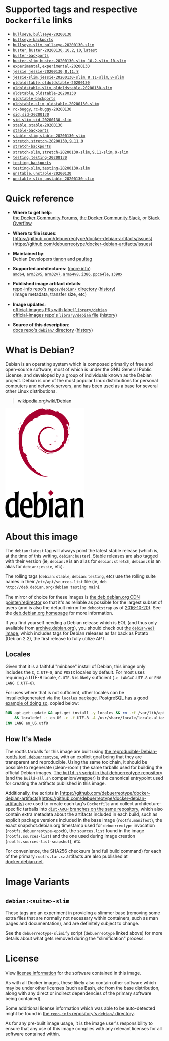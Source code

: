 <!--

********************************************************************************

WARNING:

    DO NOT EDIT "debian/README.md"

    IT IS AUTO-GENERATED

    (from the other files in "debian/" combined with a set of templates)

********************************************************************************

-->

# Supported tags and respective `Dockerfile` links

-	[`bullseye`, `bullseye-20200130`](https://github.com/debuerreotype/docker-debian-artifacts/blob/270512e0323bf9fd9fc896f457e4d1c7e3c1d198/bullseye/Dockerfile)
-	[`bullseye-backports`](https://github.com/debuerreotype/docker-debian-artifacts/blob/270512e0323bf9fd9fc896f457e4d1c7e3c1d198/bullseye/backports/Dockerfile)
-	[`bullseye-slim`, `bullseye-20200130-slim`](https://github.com/debuerreotype/docker-debian-artifacts/blob/270512e0323bf9fd9fc896f457e4d1c7e3c1d198/bullseye/slim/Dockerfile)
-	[`buster`, `buster-20200130`, `10.2`, `10`, `latest`](https://github.com/debuerreotype/docker-debian-artifacts/blob/270512e0323bf9fd9fc896f457e4d1c7e3c1d198/buster/Dockerfile)
-	[`buster-backports`](https://github.com/debuerreotype/docker-debian-artifacts/blob/270512e0323bf9fd9fc896f457e4d1c7e3c1d198/buster/backports/Dockerfile)
-	[`buster-slim`, `buster-20200130-slim`, `10.2-slim`, `10-slim`](https://github.com/debuerreotype/docker-debian-artifacts/blob/270512e0323bf9fd9fc896f457e4d1c7e3c1d198/buster/slim/Dockerfile)
-	[`experimental`, `experimental-20200130`](https://github.com/debuerreotype/docker-debian-artifacts/blob/270512e0323bf9fd9fc896f457e4d1c7e3c1d198/experimental/Dockerfile)
-	[`jessie`, `jessie-20200130`, `8.11`, `8`](https://github.com/debuerreotype/docker-debian-artifacts/blob/270512e0323bf9fd9fc896f457e4d1c7e3c1d198/jessie/Dockerfile)
-	[`jessie-slim`, `jessie-20200130-slim`, `8.11-slim`, `8-slim`](https://github.com/debuerreotype/docker-debian-artifacts/blob/270512e0323bf9fd9fc896f457e4d1c7e3c1d198/jessie/slim/Dockerfile)
-	[`oldoldstable`, `oldoldstable-20200130`](https://github.com/debuerreotype/docker-debian-artifacts/blob/270512e0323bf9fd9fc896f457e4d1c7e3c1d198/oldoldstable/Dockerfile)
-	[`oldoldstable-slim`, `oldoldstable-20200130-slim`](https://github.com/debuerreotype/docker-debian-artifacts/blob/270512e0323bf9fd9fc896f457e4d1c7e3c1d198/oldoldstable/slim/Dockerfile)
-	[`oldstable`, `oldstable-20200130`](https://github.com/debuerreotype/docker-debian-artifacts/blob/270512e0323bf9fd9fc896f457e4d1c7e3c1d198/oldstable/Dockerfile)
-	[`oldstable-backports`](https://github.com/debuerreotype/docker-debian-artifacts/blob/270512e0323bf9fd9fc896f457e4d1c7e3c1d198/oldstable/backports/Dockerfile)
-	[`oldstable-slim`, `oldstable-20200130-slim`](https://github.com/debuerreotype/docker-debian-artifacts/blob/270512e0323bf9fd9fc896f457e4d1c7e3c1d198/oldstable/slim/Dockerfile)
-	[`rc-buggy`, `rc-buggy-20200130`](https://github.com/debuerreotype/docker-debian-artifacts/blob/270512e0323bf9fd9fc896f457e4d1c7e3c1d198/rc-buggy/Dockerfile)
-	[`sid`, `sid-20200130`](https://github.com/debuerreotype/docker-debian-artifacts/blob/270512e0323bf9fd9fc896f457e4d1c7e3c1d198/sid/Dockerfile)
-	[`sid-slim`, `sid-20200130-slim`](https://github.com/debuerreotype/docker-debian-artifacts/blob/270512e0323bf9fd9fc896f457e4d1c7e3c1d198/sid/slim/Dockerfile)
-	[`stable`, `stable-20200130`](https://github.com/debuerreotype/docker-debian-artifacts/blob/270512e0323bf9fd9fc896f457e4d1c7e3c1d198/stable/Dockerfile)
-	[`stable-backports`](https://github.com/debuerreotype/docker-debian-artifacts/blob/270512e0323bf9fd9fc896f457e4d1c7e3c1d198/stable/backports/Dockerfile)
-	[`stable-slim`, `stable-20200130-slim`](https://github.com/debuerreotype/docker-debian-artifacts/blob/270512e0323bf9fd9fc896f457e4d1c7e3c1d198/stable/slim/Dockerfile)
-	[`stretch`, `stretch-20200130`, `9.11`, `9`](https://github.com/debuerreotype/docker-debian-artifacts/blob/270512e0323bf9fd9fc896f457e4d1c7e3c1d198/stretch/Dockerfile)
-	[`stretch-backports`](https://github.com/debuerreotype/docker-debian-artifacts/blob/270512e0323bf9fd9fc896f457e4d1c7e3c1d198/stretch/backports/Dockerfile)
-	[`stretch-slim`, `stretch-20200130-slim`, `9.11-slim`, `9-slim`](https://github.com/debuerreotype/docker-debian-artifacts/blob/270512e0323bf9fd9fc896f457e4d1c7e3c1d198/stretch/slim/Dockerfile)
-	[`testing`, `testing-20200130`](https://github.com/debuerreotype/docker-debian-artifacts/blob/270512e0323bf9fd9fc896f457e4d1c7e3c1d198/testing/Dockerfile)
-	[`testing-backports`](https://github.com/debuerreotype/docker-debian-artifacts/blob/270512e0323bf9fd9fc896f457e4d1c7e3c1d198/testing/backports/Dockerfile)
-	[`testing-slim`, `testing-20200130-slim`](https://github.com/debuerreotype/docker-debian-artifacts/blob/270512e0323bf9fd9fc896f457e4d1c7e3c1d198/testing/slim/Dockerfile)
-	[`unstable`, `unstable-20200130`](https://github.com/debuerreotype/docker-debian-artifacts/blob/270512e0323bf9fd9fc896f457e4d1c7e3c1d198/unstable/Dockerfile)
-	[`unstable-slim`, `unstable-20200130-slim`](https://github.com/debuerreotype/docker-debian-artifacts/blob/270512e0323bf9fd9fc896f457e4d1c7e3c1d198/unstable/slim/Dockerfile)

# Quick reference

-	**Where to get help**:  
	[the Docker Community Forums](https://forums.docker.com/), [the Docker Community Slack](http://dockr.ly/slack), or [Stack Overflow](https://stackoverflow.com/search?tab=newest&q=docker)

-	**Where to file issues**:  
	[https://github.com/debuerreotype/docker-debian-artifacts/issues](https://github.com/debuerreotype/docker-debian-artifacts/issues)

-	**Maintained by**:  
	Debian Developers [tianon](https://qa.debian.org/developer.php?login=tianon) and [paultag](https://qa.debian.org/developer.php?login=paultag)

-	**Supported architectures**: ([more info](https://github.com/docker-library/official-images#architectures-other-than-amd64))  
	[`amd64`](https://hub.docker.com/r/amd64/debian/), [`arm32v5`](https://hub.docker.com/r/arm32v5/debian/), [`arm32v7`](https://hub.docker.com/r/arm32v7/debian/), [`arm64v8`](https://hub.docker.com/r/arm64v8/debian/), [`i386`](https://hub.docker.com/r/i386/debian/), [`ppc64le`](https://hub.docker.com/r/ppc64le/debian/), [`s390x`](https://hub.docker.com/r/s390x/debian/)

-	**Published image artifact details**:  
	[repo-info repo's `repos/debian/` directory](https://github.com/docker-library/repo-info/blob/master/repos/debian) ([history](https://github.com/docker-library/repo-info/commits/master/repos/debian))  
	(image metadata, transfer size, etc)

-	**Image updates**:  
	[official-images PRs with label `library/debian`](https://github.com/docker-library/official-images/pulls?q=label%3Alibrary%2Fdebian)  
	[official-images repo's `library/debian` file](https://github.com/docker-library/official-images/blob/master/library/debian) ([history](https://github.com/docker-library/official-images/commits/master/library/debian))

-	**Source of this description**:  
	[docs repo's `debian/` directory](https://github.com/docker-library/docs/tree/master/debian) ([history](https://github.com/docker-library/docs/commits/master/debian))

# What is Debian?

Debian is an operating system which is composed primarily of free and open-source software, most of which is under the GNU General Public License, and developed by a group of individuals known as the Debian project. Debian is one of the most popular Linux distributions for personal computers and network servers, and has been used as a base for several other Linux distributions.

> [wikipedia.org/wiki/Debian](https://en.wikipedia.org/wiki/Debian)

![logo](https://raw.githubusercontent.com/docker-library/docs/b449be7df57e9ed9086bb5821bfb5d6cdc5d67a4/debian/logo.png)

# About this image

The `debian:latest` tag will always point the latest stable release (which is, at the time of this writing, `debian:buster`). Stable releases are also tagged with their version (ie, `debian:9` is an alias for `debian:stretch`, `debian:8` is an alias for `debian:jessie`, etc).

The rolling tags (`debian:stable`, `debian:testing`, etc) use the rolling suite names in their `/etc/apt/sources.list` file (ie, `deb http://deb.debian.org/debian testing main`).

The mirror of choice for these images is [the deb.debian.org CDN pointer/redirector](https://deb.debian.org) so that it's as reliable as possible for the largest subset of users (and is also the default mirror for `debootstrap` as of [2016-10-20](https://anonscm.debian.org/cgit/d-i/debootstrap.git/commit/?id=9e8bc60ad1ccf3a25ce7890526b70059f3e770de)). See the [deb.debian.org homepage](https://deb.debian.org) for more information.

If you find yourself needing a Debian release which is EOL (and thus only available from [archive.debian.org](http://archive.debian.org)), you should check out [the `debian/eol` image](https://hub.docker.com/r/debian/eol/), which includes tags for Debian releases as far back as Potato (Debian 2.2), the first release to fully utilize APT.

## Locales

Given that it is a faithful "minbase" install of Debian, this image only includes the `C`, `C.UTF-8`, and `POSIX` locales by default. For most uses requiring a UTF-8 locale, `C.UTF-8` is likely sufficient (`-e LANG=C.UTF-8` or `ENV LANG C.UTF-8`).

For uses where that is not sufficient, other locales can be installed/generated via the `locales` package. [PostgreSQL has a good example of doing so](https://github.com/docker-library/postgres/blob/69bc540ecfffecce72d49fa7e4a46680350037f9/9.6/Dockerfile#L21-L24), copied below:

```dockerfile
RUN apt-get update && apt-get install -y locales && rm -rf /var/lib/apt/lists/* \
	&& localedef -i en_US -c -f UTF-8 -A /usr/share/locale/locale.alias en_US.UTF-8
ENV LANG en_US.utf8
```

## How It's Made

The rootfs tarballs for this image are built using [the reproducible-Debian-rootfs tool, `debuerreotype`](https://github.com/debuerreotype/debuerreotype), with an explicit goal being that they are transparent and reproducible. Using the same toolchain, it should be possible to regenerate (clean-room!) the same tarballs used for building the official Debian images. [The `build.sh` script in that debuerreotype repository](https://github.com/debuerreotype/debuerreotype/blob/master/build.sh) (and the `build-all.sh` companion/wrapper) is the canonical entrypoint used for creating the artifacts published in this image.

Additionally, the scripts in [https://github.com/debuerreotype/docker-debian-artifacts](https://github.com/debuerreotype/docker-debian-artifacts) are used to create each tag's `Dockerfile` and collect architecture-specific tarballs into [`dist-ARCH` branches on the same repository](https://github.com/debuerreotype/docker-debian-artifacts/branches), which also contain extra metadata about the artifacts included in each build, such as explicit package versions included in the base image (`rootfs.manifest`), the exact snapshot.debian.org timestamp used for `debuerreotype` invocation (`rootfs.debuerreotype-epoch`), the `sources.list` found in the image (`rootfs.sources-list`) and the one used during image creation (`rootfs.sources-list-snapshot`), etc.

For convenience, the SHA256 checksum (and full build command) for each of the primary `rootfs.tar.xz` artifacts are also published at [docker.debian.net](https://docker.debian.net/).

# Image Variants

## `debian:<suite>-slim`

These tags are an experiment in providing a slimmer base (removing some extra files that are normally not necessary within containers, such as man pages and documentation), and are definitely subject to change.

See the `debuerreotype-slimify` script (`debuerreotype` linked above) for more details about what gets removed during the "slimification" process.

# License

View [license information](https://www.debian.org/social_contract#guidelines) for the software contained in this image.

As with all Docker images, these likely also contain other software which may be under other licenses (such as Bash, etc from the base distribution, along with any direct or indirect dependencies of the primary software being contained).

Some additional license information which was able to be auto-detected might be found in [the `repo-info` repository's `debian/` directory](https://github.com/docker-library/repo-info/tree/master/repos/debian).

As for any pre-built image usage, it is the image user's responsibility to ensure that any use of this image complies with any relevant licenses for all software contained within.
